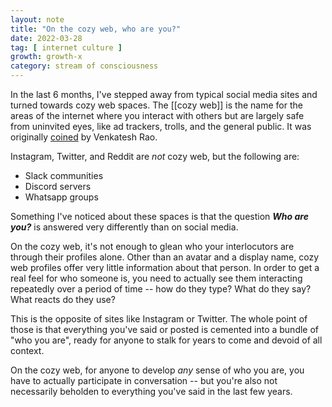 ```yaml
---
layout: note
title: "On the cozy web, who are you?"
date: 2022-03-28
tag: [ internet culture ]
growth: growth-x
category: stream of consciousness
---
```


In the last 6 months, I've stepped away from typical social media sites and turned towards cozy web spaces. The [[cozy web]] is the name for the areas of the internet where you interact with others but are largely safe from uninvited eyes, like ad trackers, trolls, and the general public. It was originally [coined](https://studio.ribbonfarm.com/p/the-extended-internet-universe) by Venkatesh Rao. 

Instagram, Twitter, and Reddit are *not* cozy web, but the following are:

- Slack communities
- Discord servers
- Whatsapp groups

Something I've noticed about these spaces is that the question ***Who are you?*** is answered very differently than on social media.

On the cozy web, it's not enough to glean who your interlocutors are through their profiles alone. Other than an avatar and a display name, cozy web profiles offer very little information about that person. In order to get a real feel for who someone is, you need to actually see them interacting repeatedly over a period of time -- how do they type? What do they say? What reacts do they use?

This is the opposite of sites like Instagram or Twitter. The whole point of those is that everything you've said or posted is cemented into a bundle of "who you are", ready for anyone to stalk for years to come and devoid of all context.

On the cozy web, for anyone to develop *any* sense of who you are, you have to actually participate in conversation -- but you're also not necessarily beholden to everything you've said in the last few years.




